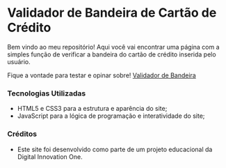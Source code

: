# Validador de Bandeira de Cartão de Crédito

Bem vindo ao meu repositório! Aqui você vai encontrar uma página com a simples função de verificar a bandeira do cartão de crédito inserida pelo usuário.


Fique a vontade para testar e opinar sobre! [Validador de Bandeira](https://douglas-oc.github.io/validador-bandeira/) 

### Tecnologias Utilizadas 

- HTML5 e CSS3 para a estrutura e aparência do site;
- JavaScript para a lógica de programação e interatividade do site;


### Créditos 

- Este site foi desenvolvido como parte de um projeto educacional da Digital Innovation One. 
